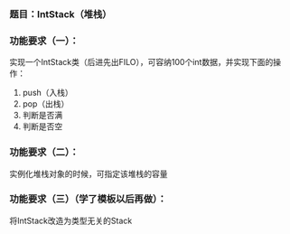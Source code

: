 ### 题目：IntStack（堆栈）

### 功能要求（一）：

实现一个IntStack类（后进先出FILO），可容纳100个int数据，并实现下面的操作：

1. push（入栈）
2. pop（出栈）
3. 判断是否满
4. 判断是否空

### 功能要求（二）：

实例化堆栈对象的时候，可指定该堆栈的容量

### 功能要求（三）（学了模板以后再做）：

将IntStack改造为类型无关的Stack